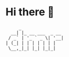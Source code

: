 # Hi there 👋
```
     _                
  __| |_ __ ___  _ __ 
 / _` | '_ ` _ \| '__|
| (_| | | | | | | |   
 \__,_|_| |_| |_|_|   
 ```
 

